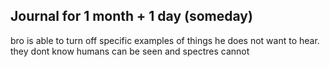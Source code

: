 ## Journal for 1 month + 1 day (someday)
bro is able to turn off specific examples of things he does not want to hear.
they dont know humans can be seen and spectres cannot
